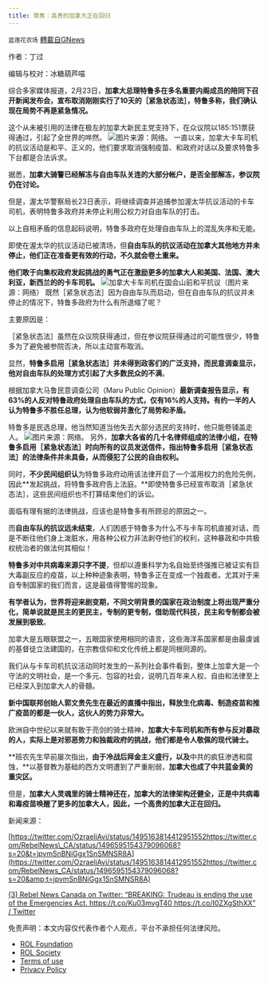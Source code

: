 ```yaml
---
title: 聚焦：高贵的加拿大正在回归
---
```

`蓝莲花农场` [轉載自GNews](https://gnews.org/zh-hans/2061629/)

作者：丁过

编辑与校对：冰糖葫芦喵

综合多家媒体报道，2月23日，**加拿大总理特鲁多在多名重要内阁成员的陪同下召开新闻发布会，宣布取消刚刚实行了10天的［紧急状态法］，特鲁多称，我们确认现在局势不再是紧急情况。**

这个从未被引用的法律在极左的加拿大新民主党支持下，在众议院以185:151票获得通过，引起了全世界的哗然。
![](https://assets.gnews.org/wp-content/uploads/2022/02/特鲁多紧急状态法-e1645655761285.jpg)图片来源：网络。
一直以来，加拿大卡车司机的抗议活动是和平、正义的，他们要求取消强制疫苗、和政府对话以及要求特鲁多下台都是合法诉求。

据悉，**加拿大骑警已经解冻与自由车队关连的大部分帐户，是否全部解冻，参议院仍在讨论。**

但是，渥太华警察局长23日表示，将继续调查并追捕参加渥太华抗议活动的卡车司机，表明特鲁多政府并未停止利用公权力对自由车队的打击。

以上自相矛盾的信息起码说明，特鲁多政府在处理自由车队上的混乱失序和无能。

即使在渥太华的抗议活动已被清场，但**自由车队的抗议活动在加拿大其他地方并未停止，他们正在准备更有效的行动，不久就会卷土重来。**

**他们敢于向集权政府发起挑战的勇气正在激励更多的加拿大人和美国、法国、澳大利亚，新西兰的的卡车司机。**
![](https://assets.gnews.org/wp-content/uploads/2022/02/加拿大军人1.jpg)加拿大卡车司机在国会山前和平抗议（图片来源：网络）
既然［紧急状态法］因为自由车队而启动，但在自由车队的抗议并未停止的情况下，特鲁多政府为什么有所退缩了呢？

主要原因是：

［紧急状态法］虽然在众议院获得通过，但在参议院获得通过的可能性很少，特鲁多为了避免被参院否决，所以主动宣布取消。

显然，**特鲁多启用［紧急状态法］并未得到政客们的广泛支持，而民意调查显示，他对自由车队的处理方式引起了大多数民众的不满**。

根据加拿大马鲁民意调查公司（Maru Public Opinion）**最新调查报告显示，有63%的人反对特鲁政府处理自由车队的方式，仅有16%的人支持。有约一半的人认为特鲁多不胜任总理，认为他软弱并激化了局势和矛盾。**

特鲁多是民选总理，他当然知道当他失去大部分选民的支持时，他只能卷铺盖走人。
![](https://assets.gnews.org/wp-content/uploads/2022/02/丁过投稿.png)图片来源：网络。
另外，**加拿大各省的几十名律师组成的法律小组，**在特鲁多启用［紧急状态法］时**向所有的议员发送信件，指出特鲁多启用［紧急状态法］的法律条件并未具备，从而侵犯了公民的自由权利。**

同时，**不少民间组织认**为特鲁多政府动用该法律开启了一个滥用权力的危险先例，因此**发起挑战，将特鲁多政府告上法庭。**即使特鲁多已经宣布取消［紧急状态法］，这些民间组织也不打算结束他们的诉讼。

面临有理有据的法律挑战，应该也是特鲁多有所顾忌的原因之一。

而**自由车队的抗议远未结束**，人们困惑于特鲁多为什么不与卡车司机直接对话，而是不断往他们身上泼脏水，用各种公权力非法剥夺他们的权利，这种暴政和中共极权统治者的做法何其相似！

**特鲁多对中共病毒来源只字不提**，但却以遵重科学为名自始至终强推已被证实有巨大毒副反应的疫苗，以上种种迹象表明，特鲁多正在变成一个独裁者。尤其对于来自专制国家的我们而言，这是最值得警惕的现象。

**有学者认为，世界将迎来剧变期，不同文明背景的国家在政治制度上将出现严重分化，简单说就是民主的更民主，专制的更专制，借助现代科技，民主和专制都会被发展到极致**。

加拿大是五眼联盟之一，五眼囯家使用相同的语言，这些海洋系国家都是由最虔诚的基督徒立法建国的，在宗教信仰和文化传统上都是同根同源的。

我们从与卡车司机抗议活动同时发生的一系列社会事件看到，整体上加拿大是一个守法的文明社会，是一个多元、包容的社会，说明几百年来人权、自由和法律至上已经深入到加拿大人的骨髓。

**新中国联邦创始人郭文贵先生在最近的直播中指出，释放生化病毒、制造疫苗和推广疫苗的都是一伙人，这伙人的势力非常大。**

欧洲自中世纪以来就有敢于亮剑的骑士精神，**加拿大卡车司机和所有参与反对暴政的人，实际上是对邪恶势力和独裁政府的挑战，他们都是令人敬佩的现代骑士。**

**班农先生早前屡次指出，**由于冷战后拜金主义盛行，以及**中共的疯狂渗透和腐蚀，**以基督教为基础的西方文明遭到了严重削弱，**加拿大也成了中共蓝金黄的重灾区。**

但是，**加拿大人灵魂里的骑士精神还在，加拿大的法律架构还健全，正是中共病毒和毒疫苗唤醒了更多的加拿大人，因此，一个高贵的加拿大正在回归。**

新闻来源：

[https://twitter.com/OzraeliAvi/status/1495163814412951552https://twitter.com/RebelNews\_CA/status/1496595154379096068?s=20&t=jpvmSnBNiGgx1SnSMNSR8A](https://twitter.com/OzraeliAvi/status/1495163814412951552https://twitter.com/RebelNews_CA/status/1496595154379096068?s=20&amp;t=jpvmSnBNiGgx1SnSMNSR8A)

[(3) Rebel News Canada on Twitter: “BREAKING: Trudeau is ending the use of the Emergencies Act. https://t.co/Ku03mvgT40 https://t.co/I0ZXgSthXX” / Twitter](https://twitter.com/RebelNews_CA/status/1496595154379096068?s=20&amp;t=jpvmSnBNiGgx1SnSMNSR8A)



 

免责声明：本文内容仅代表作者个人观点，平台不承担任何法律风险。

- [ROL Foundation](https://rolfoundation.org/)
- [ROL Society](https://rolsociety.org/)
- [Terms of use](https://gnews.org/terms-of-use-3/)
- [Privacy Policy](https://gnews.org/privacy-policy/)
